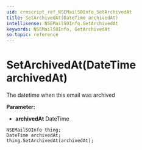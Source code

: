 ```yaml
---
uid: crmscript_ref_NSEMailSOInfo_SetArchivedAt
title: SetArchivedAt(DateTime archivedAt)
intellisense: NSEMailSOInfo.SetArchivedAt
keywords: NSEMailSOInfo, GetArchivedAt
so.topic: reference
---
```


# SetArchivedAt(DateTime archivedAt)

The datetime when this email was archived

**Parameter:** 
* **archivedAt** DateTime

```crmscript
NSEMailSOInfo thing;
DateTime archivedAt;
thing.SetArchivedAt(archivedAt);
```

